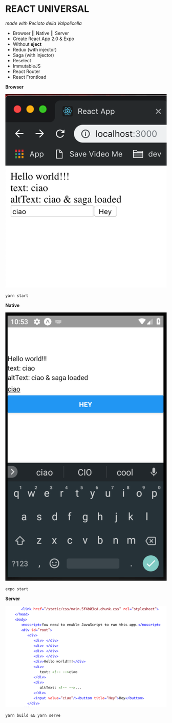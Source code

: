 REACT UNIVERSAL
===
*made with Recioto della Valpolicella*

* Browser || Native || Server
* Create React App 2.0 & Expo
* Without **eject**
* Redux (with injector)
* Saga (with injector)
* Reselect
* ImmutableJS
* React Router
* React Frontload



**Browser**

![](./docs/browser.png)

```
yarn start
```

**Native**

![](./docs/native.png)

```
expo start
```

**Server**

![](./docs/node.png)

```
yarn build && yarn serve
```